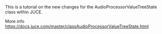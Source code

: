 This is a tutorial on the new changes for the AudioProcessorValueTreeState class within JUCE.

More info https://docs.juce.com/master/classAudioProcessorValueTreeState.html



